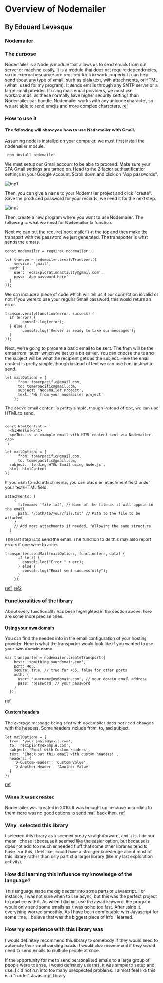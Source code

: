 # Overview of Nodemailer
## By Edouard Levesque

### Nodemailer
### The purpose

Nodemailer is a Node.js module that allows us to send emails from our server or machine easily. It is a module that does not require dependencies, so no external resources are required for it to work properly. It can help send about any type of email, such as plain text, with attachments, or HTML (what I used for my program). It sends emails through any SMTP server or a large email provider. If using main email providers, we must use workarounds, as these normally have higher security settings than Nodemailer can handle. Nodemailer works with any unicode character, so we are able to send emojis and more complex characters. [ref](https://www.turing.com/kb/comprehensive-guide-to-sending-an-email-using-nodemailer)

### How to use it
#### The following will show you how to use Nodemailer with Gmail.

Assuming node is installed on your computer, we must first install the nodemailer module.
```console
 npm install nodemailer
```

We must setup our Gmail account to be able to proceed. Make sure your 2FA Gmail settings are turned on. Head to the 2 factor authentification settings in your Google Account. Scroll down and click on "App passwords".

![inp1](https://github.com/CS2613-FA23/explorationactivity2-edouardlev/blob/main/app-password-preview.jpg?raw=true)

Then, you can give a name to your Nodemailer project and click "create". Save the produced password for your records, we need it for the next step.

![inp2](https://github.com/CS2613-FA23/explorationactivity2-edouardlev/blob/main/creat-app-pw.jpg?raw=true)


Then, create a new program where you want to use Nodemailer. The following is what we need for Nodemailer to function.

Next we can put the require('nodemailer') at the top and then make the transport with the password we just generated. The transporter is what sends the emails.

```console
const nodemailer = require('nodemailer');

let transpo = nodemailer.createTransport({
    service: 'gmail',
  auth: {
    user: 'edsexplorationactivity@gmail.com', 
    pass: 'App password here'
  }
});
```

We can include a piece of code which will tell us if our connection is valid or not. If you were to use your regular Gmail password, this would return an error.

```console
transpo.verify(function(error, success) {
  if (error) {
        console.log(error);
  } else {
        console.log('Server is ready to take our messages');
  }
});
```

Next, we're going to prepare a basic email to be sent. The from will be the email from "auth" which we set up a bit earlier. You can choose the to and the subject will be what the recipient gets as the subject. Here the email content is pretty simple, though instead of text we can use html instead to send. 

```console
let mailOptions = {
      from: tomerpacific@gmail.com,
      to: tomerpacific@gmail.com,
      subject: 'Nodemailer Project',
      text: 'Hi from your nodemailer project'
    };
```

The above email content is pretty simple, though instead of text, we can use HTML to send. 

```console

const htmlContent = `
  <h1>Hello!</h1>
  <p>This is an example email with HTML content sent via Nodemailer.</p>
`;

let mailOptions = {
      from: tomerpacific@gmail.com,
      to: tomerpacific@gmail.com,
  subject: 'Sending HTML Email using Node.js',
  html: htmlContent
};
```

If you wish to add attachments, you can place an attachment field under your text/HTML field.

```console
attachments: [
    {
      filename: 'file.txt', // Name of the file as it will appear in the email
      path: '/path/to/your/file.txt' // Path to the file to be attached
    }
    // Add more attachments if needed, following the same structure
  ]
```

The last step is to send the email. The function to do this may also report errors if one were to arise.

```console
transporter.sendMail(mailOptions, function(err, data) {
      if (err) {
        console.log("Error " + err);
      } else {
        console.log("Email sent successfully");
      }
    });
```


[ref1](https://www.freecodecamp.org/news/use-nodemailer-to-send-emails-from-your-node-js-server/)
[ref2](https://mailtrap.io/blog/sending-emails-with-nodemailer/)

### Functionalities of the library

About every functionality has been highlighted in the section above, here are some more precise ones.

#### Using your own domain

You can find the 
needed info in the email configuration of your hosting provider. Here is what the transporter would look like if you wanted to use your own domain name.

```console
var transporter = nodemailer.createTransport({
    host: 'something.yourdomain.com',
    port: 465,
    secure: true, // true for 465, false for other ports
    auth: {
      user: 'username@mydomain.com', // your domain email address
      pass: 'password' // your password
    }
  });

```
[ref](https://stackoverflow.com/questions/49870196/how-to-define-custom-domain-email-in-nodemailer)

#### Custom headers

The average message being sent with nodemailer does not need changes with the headers. Some headers include from, to, and subject.

```console
let mailOptions = {
  from: 'your_email@gmail.com',
  to: 'recipient@example.com',
  subject: 'Email with Custom Headers',
  text: 'Check out this email with custom headers!',
  headers: {
    'X-Custom-Header': 'Custom Value',
    'X-Another-Header': 'Another Value'
  }
};
```
[ref](https://nodemailer.com/message/custom-headers/)

### When it was created

Nodemailer was created in 2010. It was brought up because according to them there was no good options to send mail back then.
[ref](https://nodemailer.com/)
### Why I selected this library

I selected this library as it seemed pretty straightforward, and it is. I do not mean I chose it because it seemed like the easier option, but because is does not add too much unneeded fluff that some other libraries tend to have. For this, I feel like I could have a stronger knowledge about most of this library rather than only part of a larger library (like my last exploration activity).

### How did learning this influence my knowledge of the language?

This language made me dig deeper into some parts of Javascript. For instance, I was not sure when to use async, but this was the perfect project to practice with it. As when I did not use the await keyword, the program would only send some emails as it was going too fast. After using it, everything worked smoothly. As I have been comfortable with Javascript for some time, I believe that was the biggest piece of info I learned.


### How my experience with this library was

I would definitely recommend this library to somebody if they would need to automate their email sending habits. I would also recommend if they would need to send emails to multiple people at once.

If the oppprtunity for me to send personalised emails to a large group of people were to arise, I would definitely use this. It was simple to setup and use. I did not run into too many unexpected problems. I almost feel like this is a "model" Javascript library.








